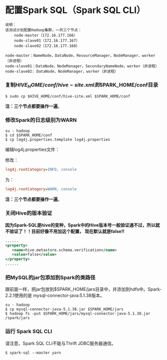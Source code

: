 配置Spark SQL（Spark SQL CLI）
=================================================================================
```
说明：
该测试计划配置Hadoop集群，一共三个节点：
    node-master（172.16.177.166）
    node-slave01（172.16.177.167）
    node-slave02（172.16.177.168）

node-master：NameNode，DataNode，ResourceManager，NodeManager，worker（非进程）
node-slave01：DataNode，NodeManager，SecondaryNameNode，worker（非进程）
node-slave02: DataNode，NodeManager，worker（非进程）
```

### 复制$HIVE_HOME/conf/hive-site.xml到$SPARK_HOME/conf目录
```shell
$ sudo cp $HIVE_HOME/conf/hive-site.xml $SPARK_HOME/conf
```
**注：三个节点都要操作一遍**。

### 修改Spark的日志级别为WARN
```shell
su - hadoop
$ cd $SPARK_HOME/conf
$ cp log4j.properties.template log4j.properties
```
编辑log4j.properties文件：

修改：
```ini
log4j.rootCategory=INFO, console
```
为：
```ini
log4j.rootCategory=WARN, console
```
**注：三个节点都要操作一遍**。

### 关闭Hive的版本验证
**因为Spark-SQL是hive的变种，Spark中的Hive版本号一般验证通不过，所以就不验证了！！目前好像不用加这个配置，
现在默认就是false!!**
```xml
......
<property>    
   <name>hive.metastore.schema.verification</name>    
   <value>false</value>    
</property>
......
```

### 把MySQL的jar包添加到Spark的类路径
跟前面一样，把jar包放到$SPARK_HOME/jars目录中，并添加到hdfs中。Spark-2.2.1使用的是
mysql-connector-java:5.1.38版本。
```shell
su - hadoop
$ cp mysql-connector-java-5.1.38.jar $SPARK_HOME/jars
$ hadoop fs -put $SPARK_HOME/jars/mysql-connector-java-5.1.38.jar /spark/jars
```

### 运行 Spark SQL CLI
请注意，Spark SQL CLI不能与Thrift JDBC服务器通信。
```shell
$ spark-sql --master yarn
```
